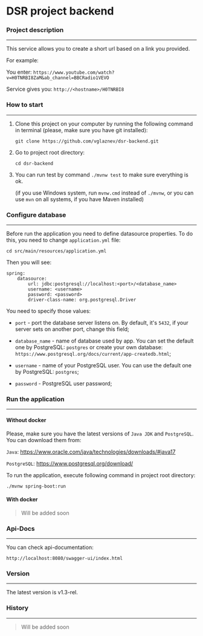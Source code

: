 # DSR project backend


### Project description

---

This service allows you to create a short url based on a link you provided.

For example:

  You enter: `https://www.youtube.com/watch?v=H0TNRBI8ZaM&ab_channel=BBCRadio1VEVO`
    
  Service gives you: `http://<hostname>/H0TNRBI8` 


### How to start

---

1. Clone this project on your computer by running the following command in terminal (please, make sure you have git installed):

    `git clone https://github.com/vglaznev/dsr-backend.git`


2. Go to project root directory: 

    `cd dsr-backend`


3. You can run test by command `./mvnw test` to make sure everything is ok.

   (if you use Windows system, run `mvnw.cmd` instead of `./mvnw`, or you can use `mvn` on all systems, if you have Maven installed)

### Configure database

---

Before run the application you need to define datasource properties. To do this, you need to change `application.yml` file:

`cd src/main/resources/application.yml`

Then you will see:

```
spring:
    datasource:
        url: jdbc:postgresql://localhost:<port>/<database_name>
        username: <username>
        password: <password>
        driver-class-name: org.postgresql.Driver 
```
You need to specify those values:
* `port` - port the database server listens on. By default, it's `5432`, if your server sets on another port, change this field;
* `database_name` - name of database used by app. You can set the default one by PostgreSQL: `postgres` or create your own database:
`https://www.postgresql.org/docs/current/app-createdb.html`;

* `username` - name of your PostgreSQL user. You can use the default one by PostgreSQL: `postgres`;  
* `password` - PostgreSQL user password;

### Run the application

---

#### Without docker



Please, make sure you have the latest versions of `Java JDK` and `PostgreSQL`. You can download them from:

`Java`: https://www.oracle.com/java/technologies/downloads/#java17

`PostgreSQL`: https://www.postgresql.org/download/

To run the application, execute following command in project root directory:

`./mvnw spring-boot:run`


#### With docker



>Will be added soon


### Api-Docs

---

You can check api-documentation:

`http://localhost:8080/swagger-ui/index.html`


### Version

---

The latest version is v1.3-rel.

### History

---

>Will be added soon

